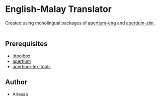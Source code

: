 # English-Malay Translator
Created using monolingual packages of [apertium-eng](https://svn.code.sf.net/p/apertium/svn/languages/apertium-eng) and [apertium-zlm](https://svn.code.sf.net/p/apertium/svn/languages/apertium-zlm).
<br><br>
## Prerequisites
- [lttoolbox](https://svn.code.sf.net/p/apertium/svn/trunk/lttoolbox)
- [apertium](https://svn.code.sf.net/p/apertium/svn/trunk/apertium)
- [apertium-lex-tools](https://svn.code.sf.net/p/apertium/svn/trunk/apertium-lex-tools)
## Author
- Ariessa
